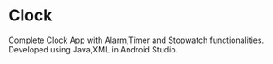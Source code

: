 # Clock
Complete Clock App with Alarm,Timer and Stopwatch functionalities.
Developed using Java,XML in Android Studio.
